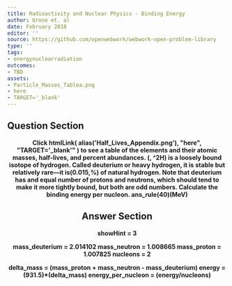 ```yaml
---
title: Radioactivity and Nuclear Physics - Binding Energy
author: Urone et. al
date: February 2018
editor: ''
source: https://github.com/openwebwork/webwork-open-problem-library
type: ''
tags:
- energynuclearradiation
outcomes:
- TBD
assets:
- Particle_Masses_Tablea.png
- here
- TARGET='_blank'
---
```


## Question Section 

<center> 

<b>
Click htmlLink( alias('Half_Lives_Appendix.png'), "here", "TARGET='_blank'" ) to see a table of the elements and their atomic masses, half-lives, and percent abundances.
(, ^2H) is a loosely bound isotope of hydrogen. Called deuterium or heavy hydrogen, it is stable but relatively rare—it is(0.015,%) of natural hydrogen. Note that deuterium has and equal number of protons and neutrons, which should tend to make it more tightly bound, but both are odd numbers. Calculate the binding energy per nucleon.
ans_rule(40)(MeV)


## Answer Section

showHint = 3

mass_deuterium = 2.014102
mass_neutron = 1.008665
mass_proton = 1.007825
nucleons = 2

delta_mass = (mass_proton  + mass_neutron - mass_deuterium)
energy = (931.5)*(delta_mass)
energy_per_nucleon = (energy/nucleons)